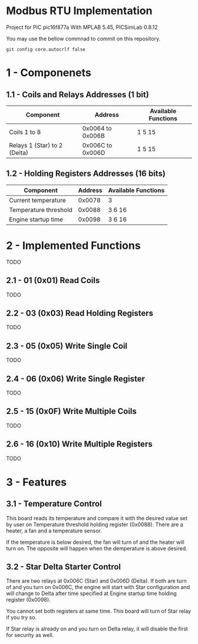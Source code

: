 # Modbus RTU Implementation

Project for PIC pic16f877a 
With MPLAB 5.45, PICSimLab 0.8.12 


You may use the bellow commnad to commit on this repository.
```shell
git config core.autocrlf false
```

# 1 - Componenets
## 1.1 - Coils and Relays Addresses (1 bit)
| Component | Address | Available Functions|
|---------------|------------------|--------------|
| Coils 1 to 8    |  0x0064 to 0x006B | 1 5 15 |
| Relays 1 (Star) to 2 (Delta)  |  0x006C to 0x006D | 1 5 15 |

## 1.2 - Holding Registers Addresses (16 bits)
| Component | Address | Available Functions|
|---------------|------------------|--------------|
| Current temperature    |  0x0078 | 3 |
| Temperature threshold   |  0x0088 | 3 6 16 |
| Engine startup time   |  0x0098 | 3 6 16 |

# 2 - Implemented Functions
 TODO
## 2.1 - 01 (0x01) Read Coils
 TODO
## 2.2 - 03 (0x03) Read Holding Registers
 TODO
## 2.3 - 05 (0x05) Write Single Coil
 TODO
## 2.4 - 06 (0x06) Write Single Register
 TODO
## 2.5 - 15 (0x0F) Write Multiple Coils
 TODO
## 2.6 - 16 (0x10) Write Multiple Registers
 TODO

# 3 - Features
## 3.1 - Temperature Control
This board reads its temperature and compare it with the desired value set by user on Temperature threshold holding register (0x0088).  There are a heater, a fan and a temperature sensor.

If the temperature is below desired, the fan will turn of and the heater will turn on. The opposite will happen when the demperature is above desired.


## 3.2 - Star Delta Starter Control
There are two relays at 0x006C (Star) and 0x006D (Delta). If both are turn of and you turn on 0x006C, the engine will start with Star configuration and will change to Delta after time specified at Engine startup time holding register (0x0098).

You cannot set both registers at same time. This board will turn of Star relay if you try so.

If Star relay is already on and you turn on Delta relay, it will disable the first for security as well.


